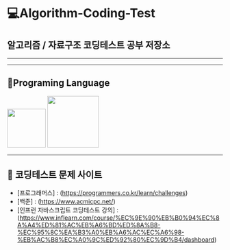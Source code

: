 # 💻Algorithm-Coding-Test
## 알고리즘 / 자료구조 코딩테스트 공부 저장소
***

***


## 🎈Programing Language
<img src="https://user-images.githubusercontent.com/75163050/123229544-5d375600-d511-11eb-9c26-8f13ebdc25ff.png" width="90" height="90"> <img src="https://user-images.githubusercontent.com/75163050/123231092-d71c0f00-d512-11eb-92cf-03441ec47565.png" width="120" height="120">
***

 ## 🎳 코딩테스트 문제 사이트
* [프로그래머스] : (https://programmers.co.kr/learn/challenges)
* [백준] : (https://www.acmicpc.net/)
* [인프런 자바스크립트 코딩테스트 강의] : (https://www.inflearn.com/course/%EC%9E%90%EB%B0%94%EC%8A%A4%ED%81%AC%EB%A6%BD%ED%8A%B8-%EC%95%8C%EA%B3%A0%EB%A6%AC%EC%A6%98-%EB%AC%B8%EC%A0%9C%ED%92%80%EC%9D%B4/dashboard)

